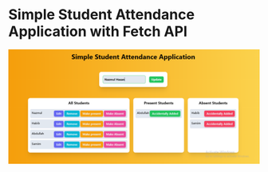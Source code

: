 # Simple Student Attendance Application with Fetch API

![Simple Student Attendance Application](./src/assets/simple-student-attendance-application.png)
